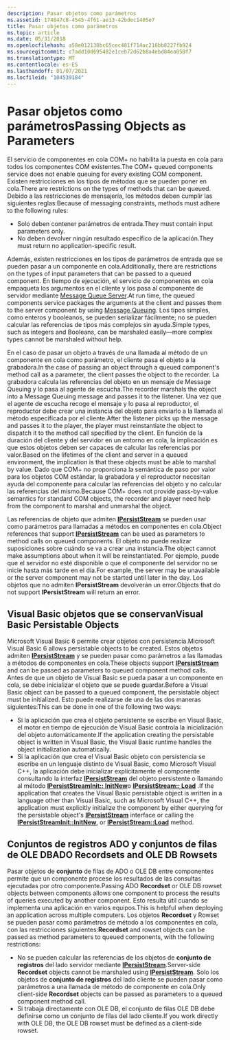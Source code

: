```yaml
---
description: Pasar objetos como parámetros
ms.assetid: 174847c8-4545-4f61-ae13-42bdec1405e7
title: Pasar objetos como parámetros
ms.topic: article
ms.date: 05/31/2018
ms.openlocfilehash: a58e012138bc65cec481f714ac216bb8227fb924
ms.sourcegitcommit: c7add10d695482e1ceb72d62b8a4ebd84ea050f7
ms.translationtype: MT
ms.contentlocale: es-ES
ms.lasthandoff: 01/07/2021
ms.locfileid: "104539184"
---
```

# <a name="passing-objects-as-parameters"></a><span data-ttu-id="cb8bd-103">Pasar objetos como parámetros</span><span class="sxs-lookup"><span data-stu-id="cb8bd-103">Passing Objects as Parameters</span></span>

<span data-ttu-id="cb8bd-104">El servicio de componentes en cola COM+ no habilita la puesta en cola para todos los componentes COM existentes.</span><span class="sxs-lookup"><span data-stu-id="cb8bd-104">The COM+ queued components service does not enable queuing for every existing COM component.</span></span> <span data-ttu-id="cb8bd-105">Existen restricciones en los tipos de métodos que se pueden poner en cola.</span><span class="sxs-lookup"><span data-stu-id="cb8bd-105">There are restrictions on the types of methods that can be queued.</span></span> <span data-ttu-id="cb8bd-106">Debido a las restricciones de mensajería, los métodos deben cumplir las siguientes reglas:</span><span class="sxs-lookup"><span data-stu-id="cb8bd-106">Because of messaging constraints, methods must adhere to the following rules:</span></span>

-   <span data-ttu-id="cb8bd-107">Solo deben contener parámetros de entrada.</span><span class="sxs-lookup"><span data-stu-id="cb8bd-107">They must contain input parameters only.</span></span>
-   <span data-ttu-id="cb8bd-108">No deben devolver ningún resultado específico de la aplicación.</span><span class="sxs-lookup"><span data-stu-id="cb8bd-108">They must return no application-specific result.</span></span>

<span data-ttu-id="cb8bd-109">Además, existen restricciones en los tipos de parámetros de entrada que se pueden pasar a un componente en cola.</span><span class="sxs-lookup"><span data-stu-id="cb8bd-109">Additionally, there are restrictions on the types of input parameters that can be passed to a queued component.</span></span> <span data-ttu-id="cb8bd-110">En tiempo de ejecución, el servicio de componentes en cola empaqueta los argumentos en el cliente y los pasa al componente de servidor mediante [Message Queue Server](/previous-versions/windows/desktop/legacy/ms711472(v=vs.85)).</span><span class="sxs-lookup"><span data-stu-id="cb8bd-110">At run time, the queued components service packages the arguments at the client and passes them to the server component by using [Message Queuing](/previous-versions/windows/desktop/legacy/ms711472(v=vs.85)).</span></span> <span data-ttu-id="cb8bd-111">Los tipos simples, como enteros y booleanos, se pueden serializar fácilmente; no se pueden calcular las referencias de tipos más complejos sin ayuda.</span><span class="sxs-lookup"><span data-stu-id="cb8bd-111">Simple types, such as integers and Booleans, can be marshaled easily—more complex types cannot be marshaled without help.</span></span>

<span data-ttu-id="cb8bd-112">En el caso de pasar un objeto a través de una llamada al método de un componente en cola como parámetro, el cliente pasa el objeto a la grabadora.</span><span class="sxs-lookup"><span data-stu-id="cb8bd-112">In the case of passing an object through a queued component's method call as a parameter, the client passes the object to the recorder.</span></span> <span data-ttu-id="cb8bd-113">La grabadora calcula las referencias del objeto en un mensaje de Message Queuing y lo pasa al agente de escucha.</span><span class="sxs-lookup"><span data-stu-id="cb8bd-113">The recorder marshals the object into a Message Queuing message and passes it to the listener.</span></span> <span data-ttu-id="cb8bd-114">Una vez que el agente de escucha recoge el mensaje y lo pasa al reproductor, el reproductor debe crear una instancia del objeto para enviarlo a la llamada al método especificada por el cliente.</span><span class="sxs-lookup"><span data-stu-id="cb8bd-114">After the listener picks up the message and passes it to the player, the player must reinstantiate the object to dispatch it to the method call specified by the client.</span></span> <span data-ttu-id="cb8bd-115">En función de la duración del cliente y del servidor en un entorno en cola, la implicación es que estos objetos deben ser capaces de calcular las referencias por valor.</span><span class="sxs-lookup"><span data-stu-id="cb8bd-115">Based on the lifetimes of the client and server in a queued environment, the implication is that these objects must be able to marshal by value.</span></span> <span data-ttu-id="cb8bd-116">Dado que COM+ no proporciona la semántica de paso por valor para los objetos COM estándar, la grabadora y el reproductor necesitan ayuda del componente para calcular las referencias del objeto y no calcular las referencias del mismo.</span><span class="sxs-lookup"><span data-stu-id="cb8bd-116">Because COM+ does not provide pass-by-value semantics for standard COM objects, the recorder and player need help from the component to marshal and unmarshal the object.</span></span>

<span data-ttu-id="cb8bd-117">Las referencias de objeto que admiten [**IPersistStream**](/windows/desktop/api/objidl/nn-objidl-ipersiststream) se pueden usar como parámetros para llamadas a métodos en componentes en cola.</span><span class="sxs-lookup"><span data-stu-id="cb8bd-117">Object references that support [**IPersistStream**](/windows/desktop/api/objidl/nn-objidl-ipersiststream) can be used as parameters to method calls on queued components.</span></span> <span data-ttu-id="cb8bd-118">El objeto no puede realizar suposiciones sobre cuándo se va a crear una instancia.</span><span class="sxs-lookup"><span data-stu-id="cb8bd-118">The object cannot make assumptions about when it will be reinstantiated.</span></span> <span data-ttu-id="cb8bd-119">Por ejemplo, puede que el servidor no esté disponible o que el componente del servidor no se inicie hasta más tarde en el día.</span><span class="sxs-lookup"><span data-stu-id="cb8bd-119">For example, the server may be unavailable or the server component may not be started until later in the day.</span></span> <span data-ttu-id="cb8bd-120">Los objetos que no admiten **IPersistStream** devolverán un error.</span><span class="sxs-lookup"><span data-stu-id="cb8bd-120">Objects that do not support **IPersistStream** will return an error.</span></span>

## <a name="visual-basic-persistable-objects"></a><span data-ttu-id="cb8bd-121">Visual Basic objetos que se conservan</span><span class="sxs-lookup"><span data-stu-id="cb8bd-121">Visual Basic Persistable Objects</span></span>

<span data-ttu-id="cb8bd-122">Microsoft Visual Basic 6 permite crear objetos con persistencia.</span><span class="sxs-lookup"><span data-stu-id="cb8bd-122">Microsoft Visual Basic 6 allows persistable objects to be created.</span></span> <span data-ttu-id="cb8bd-123">Estos objetos admiten [**IPersistStream**](/windows/desktop/api/objidl/nn-objidl-ipersiststream) y se pueden pasar como parámetros a las llamadas a métodos de componentes en cola.</span><span class="sxs-lookup"><span data-stu-id="cb8bd-123">These objects support [**IPersistStream**](/windows/desktop/api/objidl/nn-objidl-ipersiststream) and can be passed as parameters to queued component method calls.</span></span> <span data-ttu-id="cb8bd-124">Antes de que un objeto de Visual Basic se pueda pasar a un componente en cola, se debe inicializar el objeto que se puede guardar.</span><span class="sxs-lookup"><span data-stu-id="cb8bd-124">Before a Visual Basic object can be passed to a queued component, the persistable object must be initialized.</span></span> <span data-ttu-id="cb8bd-125">Esto puede realizarse de una de las dos maneras siguientes:</span><span class="sxs-lookup"><span data-stu-id="cb8bd-125">This can be done in one of the following two ways:</span></span>

-   <span data-ttu-id="cb8bd-126">Si la aplicación que crea el objeto persistente se escribe en Visual Basic, el motor en tiempo de ejecución de Visual Basic controla la inicialización del objeto automáticamente.</span><span class="sxs-lookup"><span data-stu-id="cb8bd-126">If the application creating the persistable object is written in Visual Basic, the Visual Basic runtime handles the object initialization automatically.</span></span>
-   <span data-ttu-id="cb8bd-127">Si la aplicación que crea el Visual Basic objeto con persistencia se escribe en un lenguaje distinto de Visual Basic, como Microsoft Visual C++, la aplicación debe inicializar explícitamente el componente consultando la interfaz [**IPersistStream**](/windows/desktop/api/objidl/nn-objidl-ipersiststream) del objeto persistente o llamando al método [**IPersistStreamInit:: InitNew**](/windows/desktop/api/ocidl/nf-ocidl-ipersiststreaminit-initnew)o [**IPersistStream:: Load**](/windows/desktop/api/objidl/nf-objidl-ipersiststream-load) .</span><span class="sxs-lookup"><span data-stu-id="cb8bd-127">If the application that creates the Visual Basic persistable object is written in a language other than Visual Basic, such as Microsoft Visual C++, the application must explicitly initialize the component by either querying for the persistable object's [**IPersistStream**](/windows/desktop/api/objidl/nn-objidl-ipersiststream) interface or calling the [**IPersistStreamInit::InitNew**](/windows/desktop/api/ocidl/nf-ocidl-ipersiststreaminit-initnew), or [**IPersistStream::Load**](/windows/desktop/api/objidl/nf-objidl-ipersiststream-load) method.</span></span>

## <a name="ado-recordsets-and-ole-db-rowsets"></a><span data-ttu-id="cb8bd-128">Conjuntos de registros ADO y conjuntos de filas de OLE DB</span><span class="sxs-lookup"><span data-stu-id="cb8bd-128">ADO Recordsets and OLE DB Rowsets</span></span>

<span data-ttu-id="cb8bd-129">Pasar objetos de **conjunto** de filas de ADO o OLE DB entre componentes permite que un componente procese los resultados de las consultas ejecutadas por otro componente.</span><span class="sxs-lookup"><span data-stu-id="cb8bd-129">Passing ADO **Recordset** or OLE DB rowset objects between components allows one component to process the results of queries executed by another component.</span></span> <span data-ttu-id="cb8bd-130">Esto resulta útil cuando se implementa una aplicación en varios equipos.</span><span class="sxs-lookup"><span data-stu-id="cb8bd-130">This is helpful when deploying an application across multiple computers.</span></span> <span data-ttu-id="cb8bd-131">Los objetos **Recordset** y Rowset se pueden pasar como parámetros de método a los componentes en cola, con las restricciones siguientes:</span><span class="sxs-lookup"><span data-stu-id="cb8bd-131">**Recordset** and rowset objects can be passed as method parameters to queued components, with the following restrictions:</span></span>

-   <span data-ttu-id="cb8bd-132">No se pueden calcular las referencias de los objetos de **conjunto de registros** del lado servidor mediante [**IPersistStream**](/windows/desktop/api/objidl/nn-objidl-ipersiststream).</span><span class="sxs-lookup"><span data-stu-id="cb8bd-132">Server-side **Recordset** objects cannot be marshaled using [**IPersistStream**](/windows/desktop/api/objidl/nn-objidl-ipersiststream).</span></span> <span data-ttu-id="cb8bd-133">Solo los objetos de **conjunto de registros** del lado cliente se pueden pasar como parámetros a una llamada de método de componente en cola.</span><span class="sxs-lookup"><span data-stu-id="cb8bd-133">Only client-side **Recordset** objects can be passed as parameters to a queued component method call.</span></span>
-   <span data-ttu-id="cb8bd-134">Si trabaja directamente con OLE DB, el conjunto de filas OLE DB debe definirse como un conjunto de filas del lado cliente.</span><span class="sxs-lookup"><span data-stu-id="cb8bd-134">If you work directly with OLE DB, the OLE DB rowset must be defined as a client-side rowset.</span></span>

 

 
